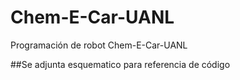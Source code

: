 # Chem-E-Car-UANL
Programación de robot Chem-E-Car-UANL


##Se adjunta esquematico para referencia de código
